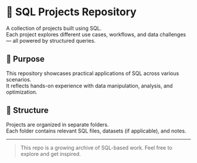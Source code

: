 # 🧠 SQL Projects Repository

A collection of  projects built using SQL.  
Each project explores different use cases, workflows, and data challenges — all powered by structured queries.

## 🎯 Purpose

This repository showcases practical applications of SQL across various scenarios.  
It reflects hands-on experience with data manipulation, analysis, and optimization.

## 📁 Structure

Projects are organized in separate folders.  
Each folder contains relevant SQL files, datasets (if applicable), and notes.

---

> This repo is a growing archive of SQL-based work. Feel free to explore and get inspired.

